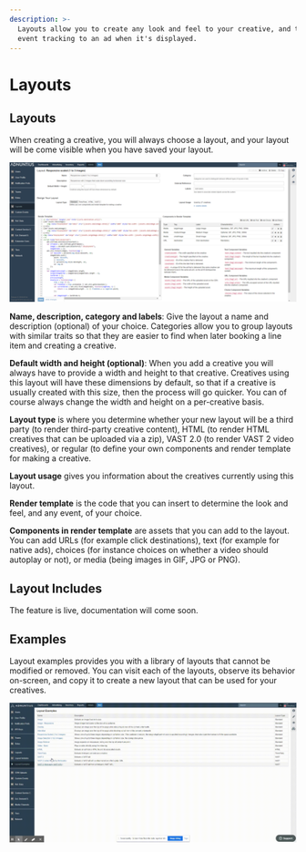 ```yaml
---
description: >-
  Layouts allow you to create any look and feel to your creative, and to add any
  event tracking to an ad when it's displayed.
---
```


# Layouts

## Layouts

When creating a creative, you will always choose a layout, and your layout will be come visible when you have saved your layout.

![Layout example](../../../.gitbook/assets/201811-reports-admin-layouts%20%281%29.png)

**Name, description, category and labels**: Give the layout a name and description \(optional\) of your choice. Categories allow you to group layouts with similar traits so that they are easier to find when later booking a line item and creating a creative.

**Default width and height \(optional\)**: When you add a creative you will always have to provide a width and height to that creative. Creatives using this layout will have these dimensions by default, so that if a creative is usually created with this size, then the process will go quicker. You can of course always change the width and height on a per-creative basis.

**Layout type** is where you determine whether your new layout will be a third party \(to render third-party creative content\), HTML \(to render HTML creatives that can be uploaded via a zip\), VAST 2.0 \(to render VAST 2 video creatives\), or regular \(to define your own components and render template for making a creative.

**Layout usage** gives you information about the creatives currently using this layout.

**Render template** is the code that you can insert to determine the look and feel, and any event, of your choice.

**Components in render template** are assets that you can add to the layout. You can add URLs \(for example click destinations\), text \(for example for native ads\), choices \(for instance choices on whether a video should autoplay or not\), or media \(being images in GIF, JPG or PNG\).

## Layout Includes

The feature is live, documentation will come soon. 

## Examples

Layout examples provides you with a library of layouts that cannot be modified or removed. You can visit each of the layouts, observe its behavior on-screen, and copy it to create a new layout that can be used for your creatives. 

![](../../../.gitbook/assets/202003-layout-examples.gif)

